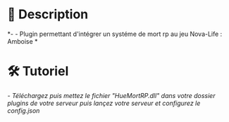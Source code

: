 # 📗 Description
*- - Plugin permettant d'intégrer un systéme de mort rp au jeu Nova-Life : Amboise *
# 🛠️ Tutoriel
*- Téléchargez puis mettez le fichier "HueMortRP.dll" dans votre dossier plugins de votre serveur puis lançez votre serveur et configurez le config.json*
